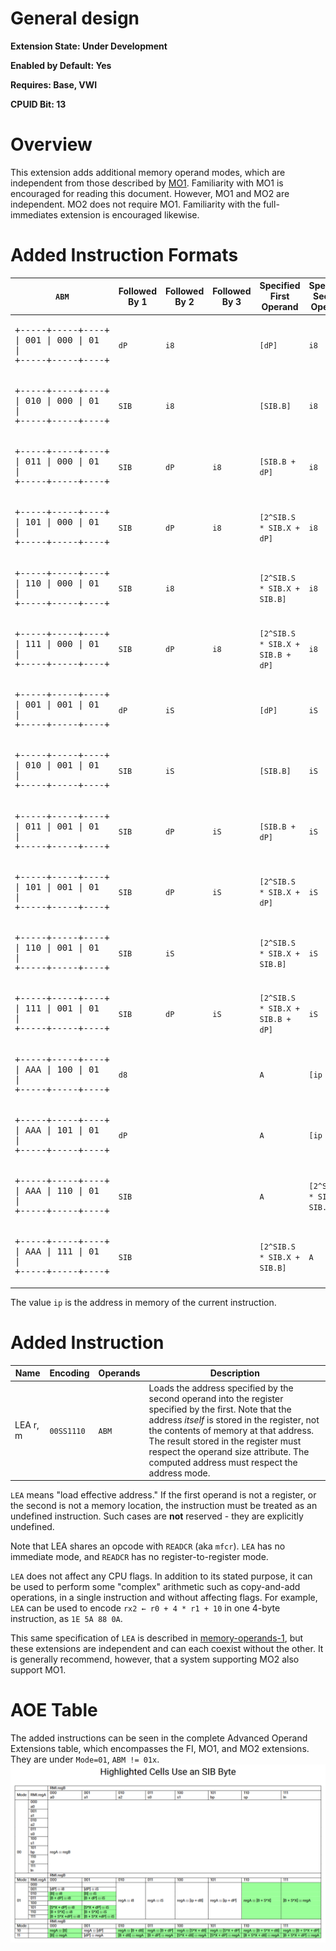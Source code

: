 # General design

**Extension State: Under Development**

**Enabled by Default: Yes**

**Requires: Base, VWI**

**CPUID Bit: 13**

# Overview

This extension adds additional memory operand modes, which are independent from those described by [MO1](../memory-operands-1/README.md).
Familiarity with MO1 is encouraged for reading this document. However, MO1 and MO2 are independent. MO2 does not require MO1.
Familiarity with the full-immediates extension is encouraged likewise.

# Added Instruction Formats

| `ABM` | Followed By 1 | Followed By 2 | Followed By 3 |Specified First Operand | Specified Second Operand |
|-------|---------------|---------------|-----------|--|--|
|<pre>+-----+-----+----+<br>\| 001 \| 000 \| 01 \|<br>+-----+-----+----+</pre> | `dP` | `i8` | | `[dP]` | `i8`
|<pre>+-----+-----+----+<br>\| 010 \| 000 \| 01 \|<br>+-----+-----+----+</pre> | `SIB` | `i8` | | `[SIB.B]` | `i8`
|<pre>+-----+-----+----+<br>\| 011 \| 000 \| 01 \|<br>+-----+-----+----+</pre> | `SIB` | `dP` | `i8` | `[SIB.B + dP]` | `i8`
|<pre>+-----+-----+----+<br>\| 101 \| 000 \| 01 \|<br>+-----+-----+----+</pre> | `SIB` | `dP` | `i8` | `[2^SIB.S * SIB.X + dP]` | `i8`
|<pre>+-----+-----+----+<br>\| 110 \| 000 \| 01 \|<br>+-----+-----+----+</pre> | `SIB` | `i8` | | `[2^SIB.S * SIB.X + SIB.B]` | `i8`
|<pre>+-----+-----+----+<br>\| 111 \| 000 \| 01 \|<br>+-----+-----+----+</pre> | `SIB` | `dP` | `i8` | `[2^SIB.S * SIB.X + SIB.B + dP]` | `i8`
|<pre>+-----+-----+----+<br>\| 001 \| 001 \| 01 \|<br>+-----+-----+----+</pre> | `dP` | `iS` | | `[dP]` | `iS`
|<pre>+-----+-----+----+<br>\| 010 \| 001 \| 01 \|<br>+-----+-----+----+</pre> | `SIB` | `iS` | | `[SIB.B]` | `iS`
|<pre>+-----+-----+----+<br>\| 011 \| 001 \| 01 \|<br>+-----+-----+----+</pre> | `SIB` | `dP` | `iS` | `[SIB.B + dP]` | `iS`
|<pre>+-----+-----+----+<br>\| 101 \| 001 \| 01 \|<br>+-----+-----+----+</pre> | `SIB` | `dP` | `iS` | `[2^SIB.S * SIB.X + dP]` | `iS`
|<pre>+-----+-----+----+<br>\| 110 \| 001 \| 01 \|<br>+-----+-----+----+</pre> | `SIB` | `iS` | | `[2^SIB.S * SIB.X + SIB.B]` | `iS`
|<pre>+-----+-----+----+<br>\| 111 \| 001 \| 01 \|<br>+-----+-----+----+</pre> | `SIB` | `dP` | `iS` | `[2^SIB.S * SIB.X + SIB.B + dP]` | `iS`
|<pre>+-----+-----+----+<br>\| AAA \| 100 \| 01 \|<br>+-----+-----+----+</pre> | `d8`  |      |      | `A` | `[ip + d8]`
|<pre>+-----+-----+----+<br>\| AAA \| 101 \| 01 \|<br>+-----+-----+----+</pre> | `dP`  |      |      | `A` | `[ip + dP]`
|<pre>+-----+-----+----+<br>\| AAA \| 110 \| 01 \|<br>+-----+-----+----+</pre> | `SIB` | | | `A` | `[2^SIB.S * SIB.X + SIB.B]`
|<pre>+-----+-----+----+<br>\| AAA \| 111 \| 01 \|<br>+-----+-----+----+</pre> | `SIB` | | | `[2^SIB.S * SIB.X + SIB.B]` | `A`

The value `ip` is the address in memory of the current instruction.

# Added Instruction

| Name | Encoding | Operands | Description |
|------|----------|----------|-------------|
| LEA r, m | `00SS1110` | `ABM` | Loads the address specified by the second operand into the register specified by the first. Note that the address _itself_ is stored in the register, not the contents of memory at that address. The result stored in the register must respect the operand size attribute. The computed address must respect the address mode.

`LEA` means "load effective address." If the first operand is not a register, or the second is not a memory location, the instruction must be treated as an
undefined instruction. Such cases are **not** reserved - they are explicitly undefined.

Note that LEA shares an opcode with `READCR` (aka `mfcr`). `LEA` has no immediate mode, and `READCR` has
no register-to-register mode.

`LEA` does not affect any CPU flags. In addition to its stated purpose, it can be used to perform some "complex" arithmetic such as
copy-and-add operations, in a single instruction and without affecting flags. For example, `LEA` can be used to
encode `rx2 ← r0 + 4 * r1 + 10` in one 4-byte instruction, as `1E 5A 88 0A`.

This same specification of `LEA` is described in [memory-operands-1](../memory-operands-1/README.md), but these extensions
are independent and can each coexist without the other. It is generally recommend, however, that a system supporting
MO2 also support MO1.

# AOE Table

The added instructions can be seen in the complete Advanced Operand Extensions table, which encompasses the FI, MO1, and MO2 extensions. They are under `Mode=01`, `ABM != 01x`.
![AOE Table](../etca_aoe_table.png)
